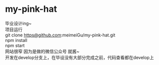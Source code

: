 # my-pink-hat
毕业设计ing~</br>
项目运行</br>
git clone https@github.com:meimeiGu/my-pink-hat.git</br>
npm install</br>
npm start</br>
网站很窄 因为是做的微信公众号 就酱~</br>
开发在develop分支上，在毕设没有大部分完成之前，代码查看都在develop上
